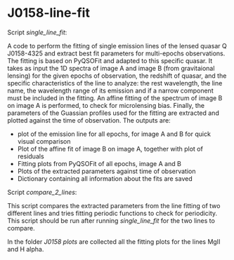 # J0158-line-fit

Script *single_line_fit*:

A code to perform the fitting of single emission lines of the lensed quasar Q J0158-4325 and extract best fit parameters for multi-epochs observations. The fitting is based on PyQSOFit and adapted to this specific quasar. It takes as input the 1D spectra of image A and image B (from gravitaional lensing) for the given epochs of observation, the redshift of quasar, and the specific characteristics of the line to analyze: the rest wavelength, the line name, the wavelength range of its emission and if a narrow component must be included in the fitting. An affine fitting of the spectrum of image B on image A is performed, to check for microlensing bias. Finally, the parameters of the Guassian profiles used for the fitting are extracted and plotted against the time of observation. The outputs are:
- plot of the emission line for all epochs, for image A and B for quick visual comparison
- Plot of the affine fit of image B on image A, together with plot of residuals
- Fitting plots from PyQSOFit of all epochs, image A and B
- Plots of the extracted parameters against time of observation
- Dictionary containing all information about the fits are saved

Script *compare_2_lines*:

This script compares the extracted parameters from the line fitting of two different lines and tries fitting periodic functions to check for periodicity. This script should be run after running *single_line_fit* for the two lines to compare. 

In the folder *J0158 plots* are collected all the fitting plots for the lines MgII and H alpha.
